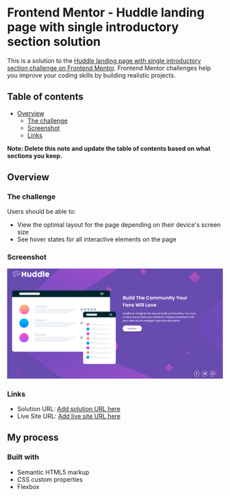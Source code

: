 # Frontend Mentor - Huddle landing page with single introductory section solution

This is a solution to the [Huddle landing page with single introductory section challenge on Frontend Mentor](https://www.frontendmentor.io/challenges/huddle-landing-page-with-a-single-introductory-section-B_2Wvxgi0). Frontend Mentor challenges help you improve your coding skills by building realistic projects. 

## Table of contents

- [Overview](#overview)
  - [The challenge](#the-challenge)
  - [Screenshot](#screenshot)
  - [Links](#links)

**Note: Delete this note and update the table of contents based on what sections you keep.**

## Overview

### The challenge

Users should be able to:

- View the optimal layout for the page depending on their device's screen size
- See hover states for all interactive elements on the page

### Screenshot

![](./screenshot.png)

### Links

- Solution URL: [Add solution URL here]([https://github.com/Wardinul/Huddle-landing-page-with-a-single-introductory-section])
- Live Site URL: [Add live site URL here]([https://your-live-site-url.com](https://wardinul.github.io/Huddle-landing-page-with-a-single-introductory-section/))

## My process

### Built with

- Semantic HTML5 markup
- CSS custom properties
- Flexbox


